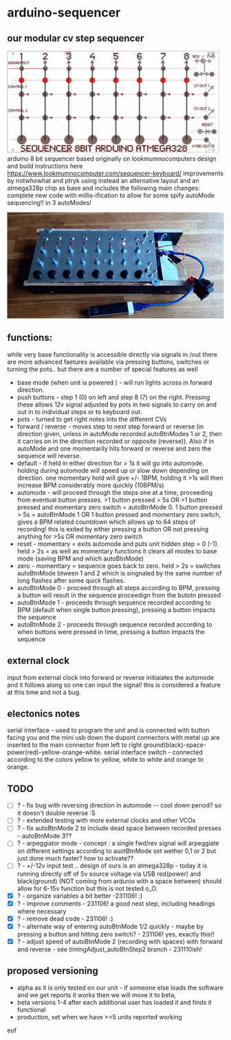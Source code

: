 # arduino-sequencer
## our modular cv step sequencer

![layout](https://github.com/notwhowhat/arduino-sequencer/blob/main/collaterals/sequencer%208bit%20arduino%20atmega3281.png)
arduino 8 bit sequencer based originally on lookmumnocomputers design and build instructions here  https://www.lookmumnocomputer.com/sequencer-keyboard/
improvements by notwhowhat and ptryk using instead an alternative layout and an atmega328p chip as base and includes the following main changes:
complete new code with millis-ification to allow for some spify autoMode sequencing!! in 3 autoModes!

![boop beep bop](https://github.com/notwhowhat/arduino-sequencer/blob/main/collaterals/20231108_131604-ANIMATION.gif)


## functions:
while very base functionality is accessible directly via signals in /out there are more advanced faetures available via pressing buttons, switches or turning the pots.. but there are a number of special features as well 
-  base mode (when unit is powered ) - will run lights across in forward direction.
-  push buttons - step 1 (0) on left and step 8 (7) on the right. Pressing these allows 12v signal adjusted by pots in two signals to carry on and out in to individual steps or to keyboard out. 
-  pots - turned to get right notes into the different CVs
-  forward / reverse - moves step to next step forward or reverse (in direction given, unless in autoMode recorded autoBtnModes 1 or 2, then it carries on in the direction recorded or opposite (reverse)). Also if in autoMode and one momentarily hits forward or reverse and zero the sequence will reverse.
-  default - if held in either direction for > 1s it will go into automode. holding during automode will speed up or slow down depending on direction. one momentary hold will give +/- 1BPM, holding it >1s will then increase BPM considerably more quickly (10BPM/s)
-  automode - will proceed through the steps one at a time, proceeding from eventual button presses. >1 button pressed > 5s OR >1 button pressed and momentary zero switch = autoBtnMode 0. 1 button pressed > 5s = autoBtnMode 1 OR 1 button pressed and momentary zero switch, gives a BPM related countdown which allows up to 64 steps of recording! this is exited by either pressing a button OR not pressing anything for >5s OR momentary zero switch
-  reset - momentary = exits automode and puts unit hidden step = 0 (-1). held > 2s = as well as momentary functions it clears all modes to base mode (saving BPM and which autoBtnMode) 
-  zero - momenttary = sequence goes back to zero. held > 2s = switches autoBtnMode btween 1 and 2 which is singnaled by the same number of long flashes after some quick flashes.
-  autoBtnMode 0 - proceed through all steps according to BPM, pressing a button will result in the sequence proceedign from the butotn pressed
-  autoBtnMode 1 - proceeds through sequence recorded according to BPM (default when single button pressing), pressing a button impacts the sequence
-  autoBtnMode 2 - proceeds through sequence recorded according to when buttons were pressed in time, pressing a button impacts the sequence

## external clock
input from external clock into forward or reverse initiaiates the automode and it follows along so one can input the signal! this is considered a feature at this time and not a bug.

## electonics notes
  serial interface - used to program the unit and is connected with button facing you and the mini usb down the dupont connectors with metal up are inserted to the main connector from left to right ground(black)-space-power(red)-yellow-orange-white. 
  serial interface switch - connected according to the colors yellow to yellow, white to white and orange to orange.

## TODO
- [ ] ? - fix bug with reversing direction in automode -- cool down period? so it doesn't double reverse :S
- [ ] ? - extended testing with more external clocks and other VCOs
- [ ] ? - fix autoBtnMode 2 to include dead space between recorded presses - autoBtnMode 3??
- [ ] ? - arpeggiator mode - concept : a single fwd/rev signal will arpeggiate on different settings according to auotBtnMode set wether 0,1 or 2 but just done much faster? how to activate??
- [ ] ? - +/-12v input test .. design of ours is an atmega328p - today it is running directly off of 5v source voltage via USB red(power) and black(ground) (NOT coming from ardunio with a space between) should allow for 6-15v function but this is not tested o_O.
- [x] ? - organize variables a bit better -231106! :)
- [x] ? - improve comments - 231106! a good next step, including headings where necessary
- [x] ? - remove dead code - 231106! :)
- [x] ? - alternate way of entering autoBtnMode 1/2 quickly - maybe by pressing a button and hitting zero switch? - 231106! yes, exactly this!!
- [x] ? - adjust speed of autoBtnMode 2 (recording with spaces) with forward and reverse - see timingAdjust_autoBtnStep2 branch - 231110ish!

## proposed versioning
- alpha as it is only tested on our unit - if someone else loads the software and we get reports it works then we will move it to beta,
- beta versions 1-4 after each additional user has loaded it and finds it functional 
- production, set when we have >=5 units reported working

eof